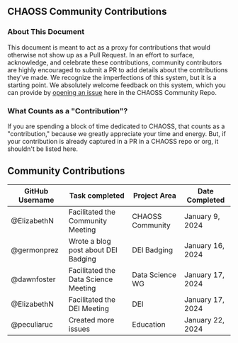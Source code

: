 ## CHAOSS Community Contributions

### About This Document

This document is meant to act as a proxy for contributions that would otherwise not show up as a Pull Request. In an effort to surface, acknowledge, and celebrate these contributions, community contributors are highly encouraged to submit a PR to add details about the contributions they've made. We recognize the imperfections of this system, but it is a starting point. We absolutely welcome feedback on this system, which you can provide by [opening an issue](https://github.com/chaoss/community/issues) here in the CHAOSS Community Repo.

### What Counts as a "Contribution"?

If you are spending a block of time dedicated to CHAOSS, that counts as a "contribution," because we greatly appreciate your time and energy. But, if your contribution is already captured in a PR in a CHAOSS repo or org, it shouldn't be listed here.

## Community Contributions

| GitHub Username | Task completed                    | Project Area        | Date Completed |
|-----------------| ----------------------------------|----------------| --------------------|
| @ElizabethN     | Facilitated the Community Meeting | CHAOSS Community |  January 9, 2024 |
| @germonprez     | Wrote a blog post about DEI Badging | DEI Badging | January 16, 2024 |
| @dawnfoster     | Facilitated the Data Science Meeting | Data Science WG | January 17, 2024 |
| @ElizabethN     | Facilitated the DEI Meeting       | DEI           | January 17, 2024 |
| @peculiaruc     | Created more issues      | Education           | January 22, 2024 |
